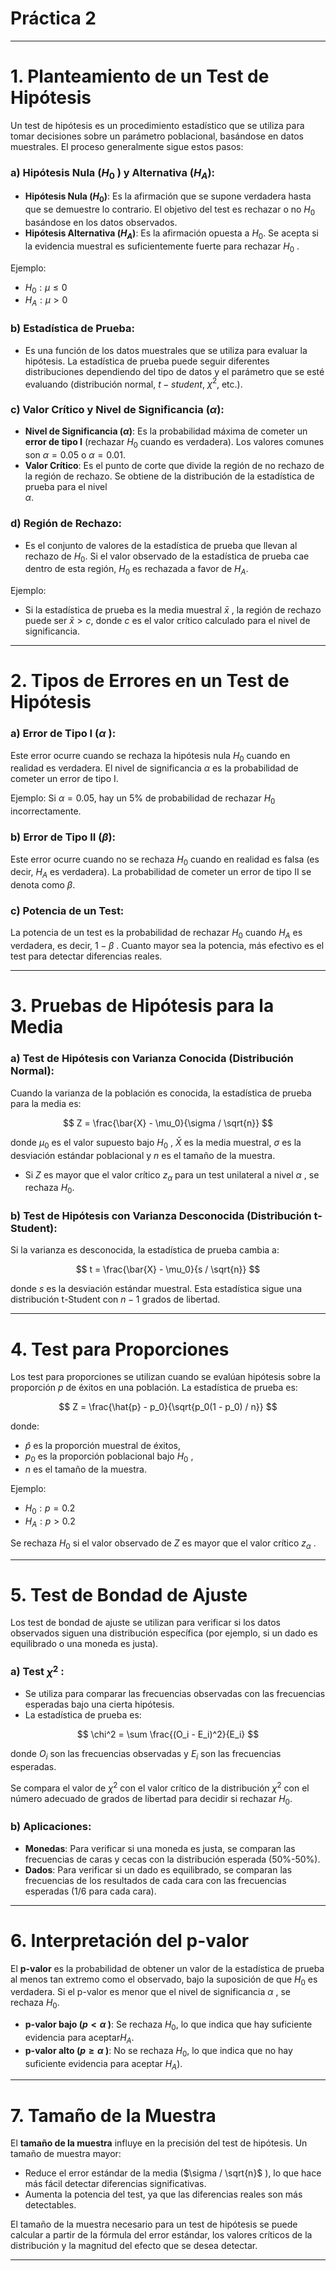 # Práctica 2

---

# **1. Planteamiento de un Test de Hipótesis**

Un test de hipótesis es un procedimiento estadístico que se utiliza para tomar decisiones sobre un parámetro poblacional, basándose en datos muestrales. El proceso generalmente sigue estos pasos:

### a) **Hipótesis Nula ($H_0$ ) y Alternativa ($H_A$):**

- **Hipótesis Nula ($H_0$)**: Es la afirmación que se supone verdadera hasta que se demuestre lo contrario. El objetivo del test es rechazar o no $H_0$  basándose en los datos observados.
- **Hipótesis Alternativa ($H_A$)**: Es la afirmación opuesta a $H_0$. Se acepta si la evidencia muestral es suficientemente fuerte para rechazar $H_0$ .

Ejemplo:

- $H_0: \mu \leq 0$
- $H_A: \mu > 0$

### b) **Estadística de Prueba:**

- Es una función de los datos muestrales que se utiliza para evaluar la hipótesis. La estadística de prueba puede seguir diferentes distribuciones dependiendo del tipo de datos y el parámetro que se esté evaluando (distribución normal, $t -student$, $\chi^2$, etc.).

### c) **Valor Crítico y Nivel de Significancia ($\alpha$):**

- **Nivel de Significancia ($\alpha$)**: Es la probabilidad máxima de cometer un **error de tipo I** (rechazar $H_0$ cuando es verdadera). Los valores comunes son $\alpha = 0.05$ o $\alpha = 0.01$.
- **Valor Crítico**: Es el punto de corte que divide la región de no rechazo de la región de rechazo. Se obtiene de la distribución de la estadística de prueba para el nivel  
 $\alpha$.

### d) **Región de Rechazo:**

- Es el conjunto de valores de la estadística de prueba que llevan al rechazo de $H_0$. Si el valor observado de la estadística de prueba cae dentro de esta región, $H_0$ es rechazada a favor de $H_A$.

Ejemplo:

- Si la estadística de prueba es la media muestral  $\bar{x}$ , la región de rechazo puede ser $\bar{x} > c$, donde  $c$ es el valor crítico calculado para el nivel de significancia.

---

# **2. Tipos de Errores en un Test de Hipótesis**

### a) **Error de Tipo I ($\alpha$ ):**

Este error ocurre cuando se rechaza la hipótesis nula $H_0$  cuando en realidad es verdadera. El nivel de significancia $\alpha$  es la probabilidad de cometer un error de tipo I.

Ejemplo: Si $\alpha = 0.05$, hay un 5% de probabilidad de rechazar $H_0$  incorrectamente.

### b) **Error de Tipo II ($\beta$):**

Este error ocurre cuando no se rechaza $H_0$ cuando en realidad es falsa (es decir, $H_A$ es verdadera). La probabilidad de cometer un error de tipo II se denota como $\beta$.

### c) **Potencia de un Test:**

La potencia de un test es la probabilidad de rechazar $H_0$ cuando $H_A$ es verdadera, es decir, $1 - \beta$ . Cuanto mayor sea la potencia, más efectivo es el test para detectar diferencias reales.

---

# **3. Pruebas de Hipótesis para la Media**

### a) **Test de Hipótesis con Varianza Conocida (Distribución Normal):**

Cuando la varianza de la población es conocida, la estadística de prueba para la media es:

$$
Z = \frac{\bar{X} - \mu_0}{\sigma / \sqrt{n}}
$$

donde $\mu_0$  es el valor supuesto bajo  $H_0$ , $\bar{X}$  es la media muestral, $\sigma$  es la desviación estándar poblacional y $n$ es el tamaño de la muestra.

- Si $Z$ es mayor que el valor crítico $z_{\alpha}$  para un test unilateral a nivel $\alpha$ , se rechaza $H_0$.

### b) **Test de Hipótesis con Varianza Desconocida (Distribución t-Student):**

Si la varianza es desconocida, la estadística de prueba cambia a:

$$
t = \frac{\bar{X} - \mu_0}{s / \sqrt{n}}
$$

donde $s$ es la desviación estándar muestral. Esta estadística sigue una distribución t-Student con $n - 1$  grados de libertad.

---

# **4. Test para Proporciones**

Los test para proporciones se utilizan cuando se evalúan hipótesis sobre la proporción $p$ de éxitos en una población. La estadística de prueba es:

$$
Z = \frac{\hat{p} - p_0}{\sqrt{p_0(1 - p_0) / n}}
$$

donde:

- $\hat{p}$  es la proporción muestral de éxitos,
- $p_0$  es la proporción poblacional bajo $H_0$ ,
- $n$ es el tamaño de la muestra.

Ejemplo:

- $H_0: p = 0.2$
- $H_A: p > 0.2$

Se rechaza $H_0$  si el valor observado de $Z$  es mayor que el valor crítico $z_{\alpha}$ .

---

# **5. Test de Bondad de Ajuste**

Los test de bondad de ajuste se utilizan para verificar si los datos observados siguen una distribución específica (por ejemplo, si un dado es equilibrado o una moneda es justa).

### a) **Test $\chi^2$ :**

- Se utiliza para comparar las frecuencias observadas con las frecuencias esperadas bajo una cierta hipótesis.
- La estadística de prueba es:

$$
\chi^2 = \sum \frac{(O_i - E_i)^2}{E_i}
$$

donde $O_i$ son las frecuencias observadas y $E_i$ son las frecuencias esperadas.

Se compara el valor de $\chi^2$ con el valor crítico de la distribución $\chi^2$  con el número adecuado de grados de libertad para decidir si rechazar $H_0$.

### b) **Aplicaciones:**

- **Monedas**: Para verificar si una moneda es justa, se comparan las frecuencias de caras y cecas con la distribución esperada (50%-50%).
- **Dados**: Para verificar si un dado es equilibrado, se comparan las frecuencias de los resultados de cada cara con las frecuencias esperadas (1/6 para cada cara).

---

# **6. Interpretación del p-valor**

El **p-valor** es la probabilidad de obtener un valor de la estadística de prueba al menos tan extremo como el observado, bajo la suposición de que $H_0$ es verdadera. Si el p-valor es menor que el nivel de significancia $\alpha$ , se rechaza $H_0$.

- **p-valor bajo ($p < \alpha$ )**: Se rechaza $H_0$, lo que indica que hay suficiente evidencia para aceptar$H_A$.
- **p-valor alto ($p \geq \alpha$ )**: No se rechaza $H_0$, lo que indica que no hay suficiente evidencia para aceptar $H_A$).

---

# **7. Tamaño de la Muestra**

El **tamaño de la muestra** influye en la precisión del test de hipótesis. Un tamaño de muestra mayor:

- Reduce el error estándar de la media ($\sigma / \sqrt{n}$ ), lo que hace más fácil detectar diferencias significativas.
- Aumenta la potencia del test, ya que las diferencias reales son más detectables.

El tamaño de la muestra necesario para un test de hipótesis se puede calcular a partir de la fórmula del error estándar, los valores críticos de la distribución y la magnitud del efecto que se desea detectar.

---